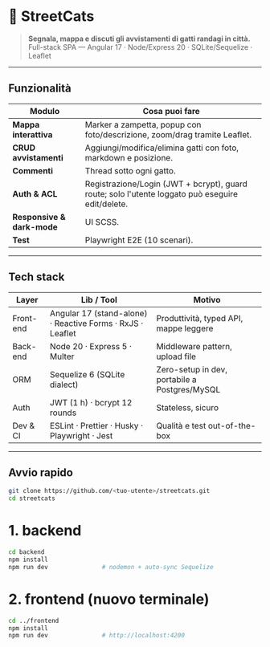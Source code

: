 # 🐾 StreetCats

> **Segnala, mappa e discuti gli avvistamenti di gatti randagi in città.**  
> Full-stack SPA — Angular 17 · Node/Express 20 · SQLite/Sequelize · Leaflet

---

## Funzionalità

| Modulo | Cosa puoi fare |
|--------|----------------|
| **Mappa interattiva** | Marker a zampetta, popup con foto/descrizione, zoom/drag tramite Leaflet. |
| **CRUD avvistamenti** | Aggiungi/modifica/elimina gatti con foto, markdown e posizione. |
| **Commenti** | Thread sotto ogni gatto. |
| **Auth & ACL** | Registrazione/Login (JWT + bcrypt), guard route; solo l'utente loggato può eseguire edit/delete. |
| **Responsive & dark-mode** | UI SCSS. |
| **Test** | Playwright E2E (10 scenari). |

---

## Tech stack

| Layer | Lib / Tool | Motivo |
|-------|------------|--------|
| Front-end | Angular 17 (stand-alone) · Reactive Forms · RxJS · Leaflet | Produttività, typed API, mappe leggere |
| Back-end | Node 20 · Express 5 · Multer | Middleware pattern, upload file |
| ORM | Sequelize 6 (SQLite dialect) | Zero-setup in dev, portabile a Postgres/MySQL |
| Auth | JWT (1 h) · bcrypt 12 rounds | Stateless, sicuro |
| Dev & CI | ESLint · Prettier · Husky · Playwright · Jest | Qualità e test out-of-the-box |

---

## Avvio rapido

```sh
git clone https://github.com/<tuo-utente>/streetcats.git
cd streetcats
```
# 1. backend
```sh
cd backend
npm install
npm run dev               # nodemon + auto-sync Sequelize
```
# 2. frontend (nuovo terminale)
```sh
cd ../frontend
npm install
npm run dev               # http://localhost:4200
```
